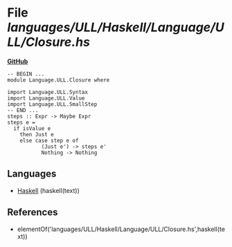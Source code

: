# File _languages/ULL/Haskell/Language/ULL/Closure.hs_
**[GitHub](https://github.com/softlang/yas/blob/master/languages/ULL/Haskell/Language/ULL/Closure.hs)**
```
-- BEGIN ...
module Language.ULL.Closure where

import Language.ULL.Syntax
import Language.ULL.Value
import Language.ULL.SmallStep
-- END ...
steps :: Expr -> Maybe Expr
steps e =
  if isValue e
    then Just e
    else case step e of
           (Just e') -> steps e'
           Nothing -> Nothing
```

## Languages
* [Haskell](../languages/Haskell.md) (haskell(text))

## References
* elementOf('languages/ULL/Haskell/Language/ULL/Closure.hs',haskell(text))
